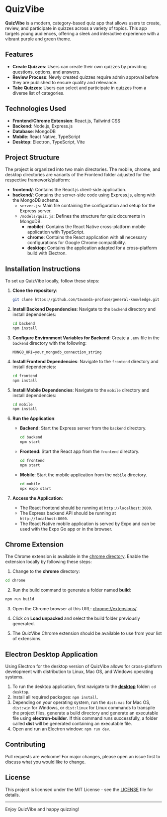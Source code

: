 # QuizVibe

**QuizVibe** is a modern, category-based quiz app that allows users to create, review, and participate in quizzes across a variety of topics. This app targets young audiences, offering a sleek and interactive experience with a vibrant purple and green theme.

## Features

- **Create Quizzes**: Users can create their own quizzes by providing questions, options, and answers.
- **Review Process**: Newly created quizzes require admin approval before they are published to ensure quality and relevance.
- **Take Quizzes**: Users can select and participate in quizzes from a diverse list of categories.

## Technologies Used

- **Frontend**/**Chrome Extension**: React.js, Tailwind CSS
- **Backend**: Node.js, Express.js
- **Database**: MongoDB
- **Mobile**: React Native, TypeScript
- **Desktop**: Electron, TypeScript, Vite

## Project Structure

The project is organized into two main directories. The mobile, chrome, and desktop directories are variants of the Frontend folder adjusted for the respective framework/platform:

- **frontend/**: Contains the React.js client-side application.
- **backend/**: Contains the server-side code using Express.js, along with the MongoDB schema.
  - `server.js`: Main file containing the configuration and setup for the Express server.
  - `/models/quiz.js`: Defines the structure for quiz documents in MongoDB.
    - **mobile/**: Contains the React Native cross-platform mobile application with TypeScript.
    - **chrome**: Contains the React application with all necessary configurations for Google Chrome compatibility.
    - **desktop**: Contains the application adapted for a cross-platform build with Electron.

## Installation Instructions

To set up QuizVibe locally, follow these steps:

1. **Clone the repository**:

   ```bash
   git clone https://github.com/tawanda-profuse/general-knowledge.git
   ```

2. **Install Backend Dependencies**:
   Navigate to the `backend` directory and install dependencies:

   ```bash
   cd backend
   npm install
   ```

3. **Configure Environment Variables for Backend**:
   Create a `.env` file in the `backend` directory with the following:

   ```plaintext
   MONGO_URI=your_mongodb_connection_string
   ```

4. **Install Frontend Dependencies**:
   Navigate to the `frontend` directory and install dependencies:

   ```bash
   cd frontend
   npm install
   ```

5. **Install Mobile Dependencies**:
   Navigate to the `mobile` directory and install dependencies:

   ```bash
   cd mobile
   npm install
   ```

6. **Run the Application**:

   - **Backend**: Start the Express server from the `backend` directory.

     ```bash
     cd backend
     npm start
     ```

   - **Frontend**: Start the React app from the `frontend` directory.

     ```bash
     cd frontend
     npm start
     ```

   - **Mobile**: Start the mobile application from the `mobile` directory.

     ```bash
     cd mobile
     npx expo start
     ```

7. **Access the Application**:
   - The React frontend should be running at `http://localhost:3000`.
   - The Express backend API should be running at `http://localhost:8000`.
   - The React Native mobile application is served by Expo and can be used with the Expo Go app or in the browser.

## Chrome Extension

The Chrome extension is available in the [chrome directory](/chrome/). Enable the extension locally by following these steps:

1. Change to the **chrome** directory:

```bash
cd chrome
```

2. Run the build command to generate a folder named **build**:

```bash
npm run build
```

3. Open the Chrome browser at this URL: [chrome://extensions/](chrome://extensions/).

4. Click on **Load unpacked** and select the build folder previously generated.

5. The QuizVibe Chrome extension should be available to use from your list of extensions.

## Electron Desktop Application

Using Electron for the desktop version of QuizVibe allows for cross-platform development with distribution to Linux, Mac OS, and Windows operating systems.

1. To run the desktop application, first navigate to the [**desktop**](/desktop/) folder: `cd desktop`.
2. Install all required packages: `npm install`.
3. Depending on your operating system, run the `dist:mac` for Mac OS, `dist:win` for Windows, or `dist:linux` for Linux commands to transpile the project files, generate a build directory and generate an executable file using **electron-builder**. If this command runs successfully, a folder called **dist** will be generated containing an executable file.
4. Open and run an Electron window: `npm run dev`.

## Contributing

Pull requests are welcome! For major changes, please open an issue first to discuss what you would like to change.

## License

This project is licensed under the MIT License - see the [LICENSE](LICENSE) file for details.

---

Enjoy QuizVibe and happy quizzing!
